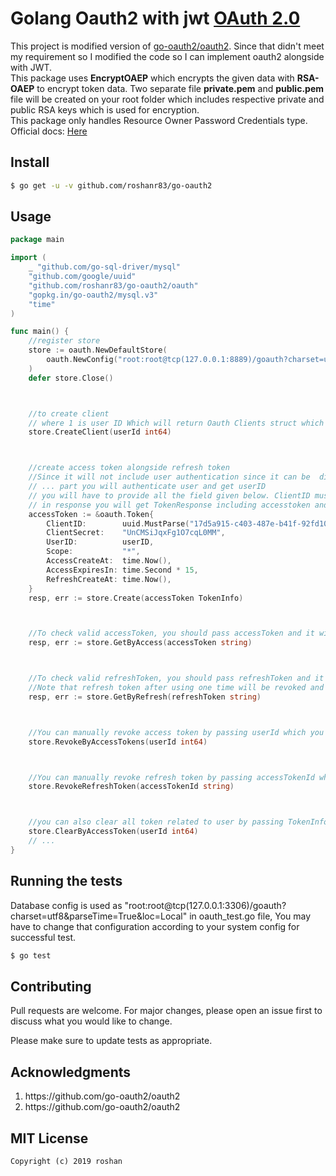 # Golang Oauth2 with jwt [OAuth 2.0](https://godoc.org/github.com/roshanr83/go-oauth2)


This project is modified version of [go-oauth2/oauth2](https://github.com/go-oauth2/oauth2). Since that didn't meet my requirement so I modified the code so I can implement oauth2 alongside with JWT.
<br>
This package uses <b>EncryptOAEP</b> which encrypts the given data with <b>RSA-OAEP</b> to encrypt token data. Two separate file <b>private.pem</b> and <b>public.pem</b> file will be created on your root folder which includes respective private and public RSA keys which is used for encryption.
<br>
This package only handles Resource Owner Password Credentials type.
<br>
Official docs: [Here](https://godoc.org/github.com/roshanr83/go-oauth2)

## Install

``` bash
$ go get -u -v github.com/roshanr83/go-oauth2
```

## Usage

``` go
package main

import (
	_ "github.com/go-sql-driver/mysql"
	"github.com/google/uuid"
	"github.com/roshanr83/go-oauth2/oauth"
	"gopkg.in/go-oauth2/mysql.v3"
	"time"
)

func main() {
	//register store
	store := oauth.NewDefaultStore(
		oauth.NewConfig("root:root@tcp(127.0.0.1:8889)/goauth?charset=utf8&parseTime=True&loc=Local"),
	)
	defer store.Close()



	//to create client
	// where 1 is user ID Which will return Oauth Clients struct which include client id and secret whic is later used to validate client credentials
	store.CreateClient(userId int64)



	//create access token alongside refresh token
	//Since it will not include user authentication since it can be  different for everyone you will have to authenticate user and pass user id to Token struct.
	// ... part you will authenticate user and get userID
	// you will have to provide all the field given below. ClientID must be  valid uuid. AccessExpiresIn is required to mark expiration time.
	// in response you will get TokenResponse including accesstoken and refeshtoken.
	accessToken := &oauth.Token{
		ClientID:        uuid.MustParse("17d5a915-c403-487e-b41f-92fd1074bd30"),
		ClientSecret:    "UnCMSiJqxFg1O7cqL0MM",
		UserID:          userID,
		Scope:           "*",
		AccessCreateAt:  time.Now(),
		AccessExpiresIn: time.Second * 15,
		RefreshCreateAt: time.Now(),
	}
	resp, err := store.Create(accessToken TokenInfo)



	//To check valid accessToken, you should pass accessToken and it will check if it is valid accesstoken including if it is valid and non revoked. If it is valid in response it will return AccessTokens data correspond to that token
	resp, err := store.GetByAccess(accessToken string)



	//To check valid refreshToken, you should pass refreshToken and it will check if it is valid refreshToken including if it is valid and non revoked and if it;s related accessToken is already revoked or not. If it is valid in response it will return AccessTokens data correspond to that token.
	//Note that refresh token after using one time will be revoked and cannot be used again
	resp, err := store.GetByRefresh(refreshToken string)



	//You can manually revoke access token by passing userId which you can get from valid token info
	store.RevokeByAccessTokens(userId int64)



	//You can manually revoke refresh token by passing accessTokenId which you can get from valid token info
	store.RevokeRefreshToken(accessTokenId string)



	//you can also clear all token related to user by passing TokenInfo from valid token
	store.ClearByAccessToken(userId int64)
	// ...
}


```

## Running the tests
Database config is used as "root:root@tcp(127.0.0.1:3306)/goauth?charset=utf8&parseTime=True&loc=Local" in oauth_test.go file, You may have to change that configuration according to your system config for successful test.

``` bash
$ go test
```

## Contributing
Pull requests are welcome. For major changes, please open an issue first to discuss what you would like to change.

Please make sure to update tests as appropriate.


## Acknowledgments
<ol>
<li> https://github.com/go-oauth2/oauth2 </li>
<li>https://github.com/go-oauth2/oauth2</li>
</ol>



## MIT License

```
Copyright (c) 2019 roshan
```

